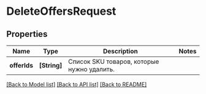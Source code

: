 # DeleteOffersRequest

## Properties
Name | Type | Description | Notes
------------ | ------------- | ------------- | -------------
**offerIds** | **[String]** | Список SKU товаров, которые нужно удалить. | 

[[Back to Model list]](../README.md#documentation-for-models) [[Back to API list]](../README.md#documentation-for-api-endpoints) [[Back to README]](../README.md)


